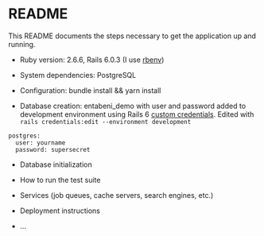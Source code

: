# README

This README documents the steps necessary to get the
application up and running.

* Ruby version: 2.6.6, Rails 6.0.3 (I use [rbenv](https://github.com/rbenv/rbenv))

* System dependencies: PostgreSQL

* Configuration: bundle install && yarn install

* Database creation: entabeni_demo with user and password added to development environment using Rails 6 [custom credentials](https://github.com/rails/rails/pull/33521).
Edited with `rails credentials:edit --environment development`
```
postgres:
  user: yourname
  password: supersecret
```

* Database initialization

* How to run the test suite

* Services (job queues, cache servers, search engines, etc.)

* Deployment instructions

* ...

